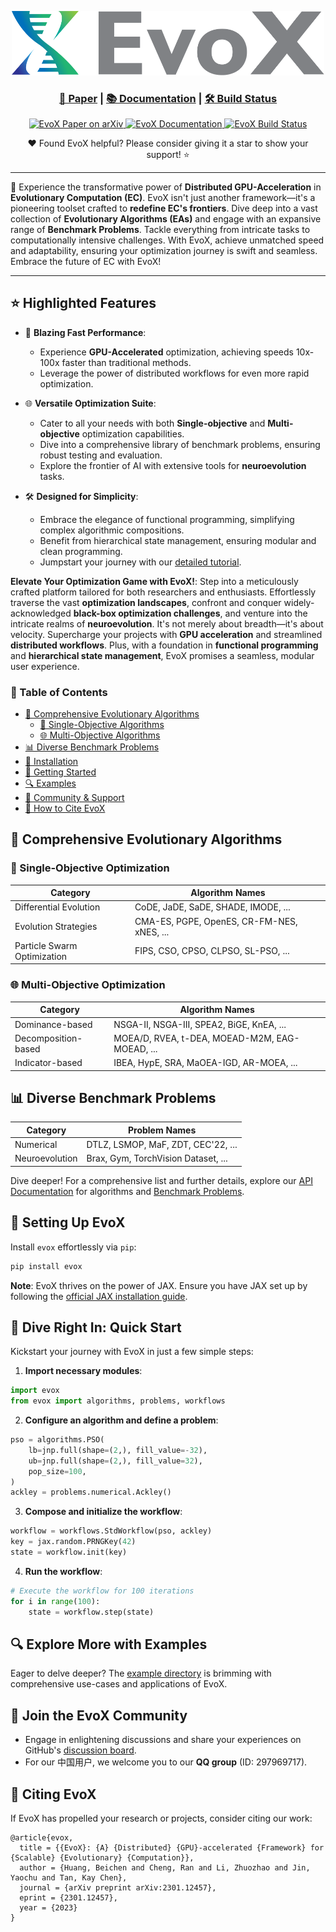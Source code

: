<p align="center">
  <img src="https://raw.githubusercontent.com/EMI-Group/evox/main/docs/source/_static/evox_logo_with_title.svg" width="500px" alt="EvoX Logo"/>
</p>

<h3 align="center">
  <a href="https://arxiv.org/abs/2301.12457">📄 Paper</a> |
  <a href="https://evox.readthedocs.io/">📚 Documentation</a> |
  <a href="https://github.com/EMI-Group/evox/actions/workflows/python-package.yml">🛠️ Build Status</a>
</h3>

<p align="center">
  <a href="https://arxiv.org/abs/2301.12457">
    <img src="https://img.shields.io/badge/paper-arxiv-red?style=for-the-badge" alt="EvoX Paper on arXiv">
  </a>

  <a href="https://evox.readthedocs.io/">
    <img src="https://img.shields.io/badge/docs-readthedocs-blue?style=for-the-badge" alt="EvoX Documentation">
  </a>
  
  <a href="https://github.com/EMI-Group/evox/actions/workflows/python-package.yml">
    <img src="https://img.shields.io/github/actions/workflow/status/EMI-Group/evox/python-package.yml?style=for-the-badge" alt="EvoX Build Status">
  </a>
</p>

<p align="center">
  ❤️ Found EvoX helpful? Please consider giving it a star to show your support! ⭐
</p>

---

🌟 Experience the transformative power of **Distributed GPU-Acceleration** in **Evolutionary Computation (EC)**. EvoX isn't just another framework—it's a pioneering toolset crafted to **redefine EC's frontiers**. Dive deep into a vast collection of **Evolutionary Algorithms (EAs)** and engage with an expansive range of **Benchmark Problems**. Tackle everything from intricate tasks to computationally intensive challenges. With EvoX, achieve unmatched speed and adaptability, ensuring your optimization journey is swift and seamless. Embrace the future of EC with EvoX!

---

## ⭐️ Highlighted Features

- 🚀 **Blazing Fast Performance**:
  - Experience **GPU-Accelerated** optimization, achieving speeds 10x-100x faster than traditional methods.
  - Leverage the power of distributed workflows for even more rapid optimization.
  
- 🌐 **Versatile Optimization Suite**:
  - Cater to all your needs with both **Single-objective** and **Multi-objective** optimization capabilities.
  - Dive into a comprehensive library of benchmark problems, ensuring robust testing and evaluation.
  - Explore the frontier of AI with extensive tools for **neuroevolution** tasks.
  
- 🛠️ **Designed for Simplicity**:
  - Embrace the elegance of functional programming, simplifying complex algorithmic compositions.
  - Benefit from hierarchical state management, ensuring modular and clean programming.
  - Jumpstart your journey with our [detailed tutorial](https://evox.readthedocs.io/en/latest/guide/index.html).

**Elevate Your Optimization Game with EvoX!**: Step into a meticulously crafted platform tailored for both researchers and enthusiasts. Effortlessly traverse the vast **optimization landscapes**, confront and conquer widely-acknowledged **black-box optimization challenges**, and venture into the intricate realms of **neuroevolution**. It's not merely about breadth—it's about velocity. Supercharge your projects with **GPU acceleration** and streamlined **distributed workflows**. Plus, with a foundation in **functional programming** and **hierarchical state management**, EvoX promises a seamless, modular user experience.

### 📑 Table of Contents

- [🧬 Comprehensive Evolutionary Algorithms](#-comprehensive-evolutionary-algorithms)
    - [🎯 Single-Objective Algorithms](#-single-objective-algorithms)
    - [🌐 Multi-Objective Algorithms](#-multi-objective-algorithms)
- [📊 Diverse Benchmark Problems](#-diverse-benchmark-problems)
- [🔧 Installation](#-setting-up-evox)
- [🚀 Getting Started](#-dive-right-in-quick-start)
- [🔍 Examples](#-explore-more-with-examples)
- [🤝 Community & Support](#-join-the-evox-community)
- [📝 How to Cite EvoX](#-citing-evox)


## 🧬 Comprehensive Evolutionary Algorithms

### 🎯 Single-Objective Optimization

| Category                    | Algorithm Names                             |
| --------------------------- | ------------------------------------------ |
| Differential Evolution      | CoDE, JaDE, SaDE, SHADE, IMODE, ...        |
| Evolution Strategies        | CMA-ES, PGPE, OpenES, CR-FM-NES, xNES, ... |
| Particle Swarm Optimization | FIPS, CSO, CPSO, CLPSO, SL-PSO, ...        |

### 🌐 Multi-Objective Optimization

| Category           | Algorithm Names                                 |
| ------------------ | ---------------------------------------------- |
| Dominance-based    | NSGA-II, NSGA-III, SPEA2, BiGE, KnEA, ...      |
| Decomposition-based| MOEA/D, RVEA, t-DEA, MOEAD-M2M, EAG-MOEAD, ... |
| Indicator-based    | IBEA, HypE, SRA, MaOEA-IGD, AR-MOEA, ...       |

## 📊 Diverse Benchmark Problems

| Category      | Problem Names                           |
| ------------- | --------------------------------------- |
| Numerical     | DTLZ, LSMOP, MaF, ZDT, CEC'22,  ...    |
| Neuroevolution| Brax, Gym, TorchVision Dataset, ...    |

Dive deeper! For a comprehensive list and further details, explore our [API Documentation](https://evox.readthedocs.io/en/latest/api/algorithms/index.html) for algorithms and [Benchmark Problems](https://evox.readthedocs.io/en/latest/api/problems/index.html).


## 🔧 Setting Up EvoX

Install `evox` effortlessly via `pip`:
```bash
pip install evox
```
**Note**: EvoX thrives on the power of JAX. Ensure you have JAX set up by following the [official JAX installation guide](https://github.com/google/jax?tab=readme-ov-file#installation).


## 🚀 Dive Right In: Quick Start

Kickstart your journey with EvoX in just a few simple steps:
1. **Import necessary modules**:
```python
import evox
from evox import algorithms, problems, workflows
```
2. **Configure an algorithm and define a problem**:
```python
pso = algorithms.PSO(
    lb=jnp.full(shape=(2,), fill_value=-32),
    ub=jnp.full(shape=(2,), fill_value=32),
    pop_size=100,
)
ackley = problems.numerical.Ackley()
```
3. **Compose and initialize the workflow**:
```python
workflow = workflows.StdWorkflow(pso, ackley)
key = jax.random.PRNGKey(42)
state = workflow.init(key)
```
4. **Run the workflow**:
```python
# Execute the workflow for 100 iterations
for i in range(100):
    state = workflow.step(state)
```

## 🔍 Explore More with Examples

Eager to delve deeper? The [example directory](https://github.com/EMI-Group/evox/tree/main/examples) is brimming with comprehensive use-cases and applications of EvoX.

## 🤝 Join the EvoX Community

- Engage in enlightening discussions and share your experiences on GitHub's [discussion board](https://github.com/EMI-Group/evox/discussions).
- For our 中国用户, we welcome you to our **QQ group** (ID: 297969717).

## 📝 Citing EvoX

If EvoX has propelled your research or projects, consider citing our work:
```
@article{evox,
  title = {{EvoX}: {A} {Distributed} {GPU}-accelerated {Framework} for {Scalable} {Evolutionary} {Computation}},
  author = {Huang, Beichen and Cheng, Ran and Li, Zhuozhao and Jin, Yaochu and Tan, Kay Chen},
  journal = {arXiv preprint arXiv:2301.12457},
  eprint = {2301.12457},
  year = {2023}
}
```


